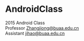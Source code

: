 # AndroidClass
2015 Android Class  
Professor Zhangjiong@buaa.edu.cn  
Assistant jihao@buaa.edu.cn  
